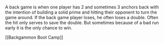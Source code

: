 A back game is when one player has 2 and sometimes 3 anchors back with the intention of building a solid prime and hitting their opponent to turn the game around.  If the back game player loses, he often loses a double. Often the hit only serves to save the double. But sometimes because of a bad run early it is the only chance to win. 

[[Backgammon Boot Camp]]